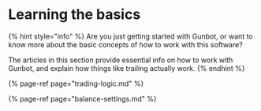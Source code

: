 # Learning the basics

{% hint style="info" %}
Are you just getting started with Gunbot, or want to know more about the basic concepts of how to work with this software? 

The articles in this section provide essential info on how to work with Gunbot, and explain how things like trailing actually work.
{% endhint %}

{% page-ref page="trading-logic.md" %}

{% page-ref page="balance-settings.md" %}

